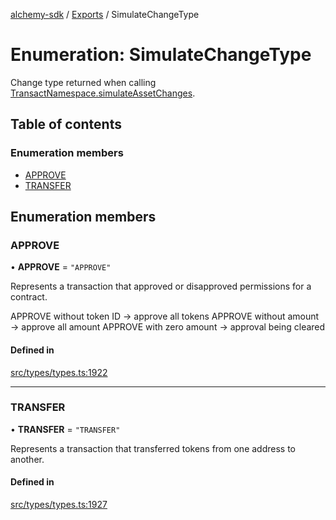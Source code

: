 [alchemy-sdk](../README.md) / [Exports](../modules.md) / SimulateChangeType

# Enumeration: SimulateChangeType

Change type returned when calling [TransactNamespace.simulateAssetChanges](../classes/TransactNamespace.md#simulateassetchanges).

## Table of contents

### Enumeration members

- [APPROVE](SimulateChangeType.md#approve)
- [TRANSFER](SimulateChangeType.md#transfer)

## Enumeration members

### APPROVE

• **APPROVE** = `"APPROVE"`

Represents a transaction that approved or disapproved permissions for a
contract.

APPROVE without token ID → approve all tokens
APPROVE without amount → approve all amount
APPROVE with zero amount → approval being cleared

#### Defined in

[src/types/types.ts:1922](https://github.com/alchemyplatform/alchemy-sdk-js/blob/c7197b9/src/types/types.ts#L1922)

___

### TRANSFER

• **TRANSFER** = `"TRANSFER"`

Represents a transaction that transferred tokens from one address to another.

#### Defined in

[src/types/types.ts:1927](https://github.com/alchemyplatform/alchemy-sdk-js/blob/c7197b9/src/types/types.ts#L1927)
